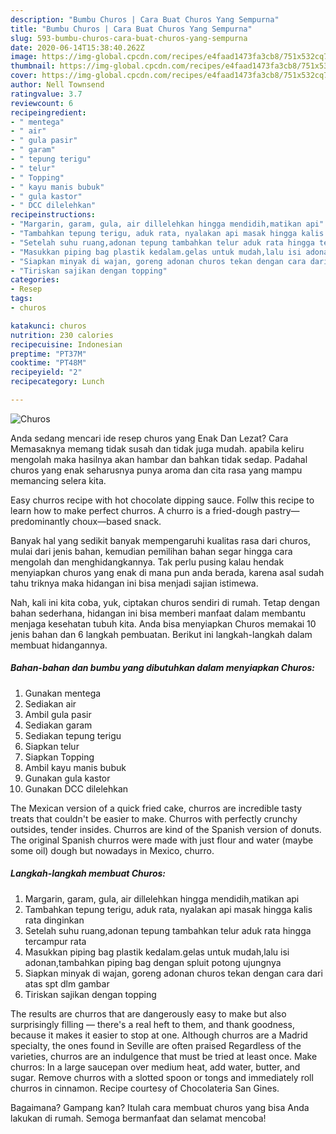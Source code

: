 ```yaml
---
description: "Bumbu Churos | Cara Buat Churos Yang Sempurna"
title: "Bumbu Churos | Cara Buat Churos Yang Sempurna"
slug: 593-bumbu-churos-cara-buat-churos-yang-sempurna
date: 2020-06-14T15:38:40.262Z
image: https://img-global.cpcdn.com/recipes/e4faad1473fa3cb8/751x532cq70/churos-foto-resep-utama.jpg
thumbnail: https://img-global.cpcdn.com/recipes/e4faad1473fa3cb8/751x532cq70/churos-foto-resep-utama.jpg
cover: https://img-global.cpcdn.com/recipes/e4faad1473fa3cb8/751x532cq70/churos-foto-resep-utama.jpg
author: Nell Townsend
ratingvalue: 3.7
reviewcount: 6
recipeingredient:
- " mentega"
- " air"
- " gula pasir"
- " garam"
- " tepung terigu"
- " telur"
- " Topping"
- " kayu manis bubuk"
- " gula kastor"
- " DCC dilelehkan"
recipeinstructions:
- "Margarin, garam, gula, air dillelehkan hingga mendidih,matikan api"
- "Tambahkan tepung terigu, aduk rata, nyalakan api masak hingga kalis rata dinginkan"
- "Setelah suhu ruang,adonan tepung tambahkan telur aduk rata hingga tercampur rata"
- "Masukkan piping bag plastik kedalam.gelas untuk mudah,lalu isi adonan,tambahkan piping bag dengan spluit potong ujungnya"
- "Siapkan minyak di wajan, goreng adonan churos tekan dengan cara dari atas spt dlm gambar"
- "Tiriskan sajikan dengan topping"
categories:
- Resep
tags:
- churos

katakunci: churos 
nutrition: 230 calories
recipecuisine: Indonesian
preptime: "PT37M"
cooktime: "PT48M"
recipeyield: "2"
recipecategory: Lunch

---
```



![Churos](https://img-global.cpcdn.com/recipes/e4faad1473fa3cb8/751x532cq70/churos-foto-resep-utama.jpg)

Anda sedang mencari ide resep churos yang Enak Dan Lezat? Cara Memasaknya memang tidak susah dan tidak juga mudah. apabila keliru mengolah maka hasilnya akan hambar dan bahkan tidak sedap. Padahal churos yang enak seharusnya punya aroma dan cita rasa yang mampu memancing selera kita.

Easy churros recipe with hot chocolate dipping sauce. Follw this recipe to learn how to make perfect churros. A churro is a fried-dough pastry—predominantly choux—based snack.

Banyak hal yang sedikit banyak mempengaruhi kualitas rasa dari churos, mulai dari jenis bahan, kemudian pemilihan bahan segar hingga cara mengolah dan menghidangkannya. Tak perlu pusing kalau hendak menyiapkan churos yang enak di mana pun anda berada, karena asal sudah tahu triknya maka hidangan ini bisa menjadi sajian istimewa.


Nah, kali ini kita coba, yuk, ciptakan churos sendiri di rumah. Tetap dengan bahan sederhana, hidangan ini bisa memberi manfaat dalam membantu menjaga kesehatan tubuh kita. Anda bisa menyiapkan Churos memakai 10 jenis bahan dan 6 langkah pembuatan. Berikut ini langkah-langkah dalam membuat hidangannya.

<!--inarticleads1-->

##### Bahan-bahan dan bumbu yang dibutuhkan dalam menyiapkan Churos:

1. Gunakan  mentega
1. Sediakan  air
1. Ambil  gula pasir
1. Sediakan  garam
1. Sediakan  tepung terigu
1. Siapkan  telur
1. Siapkan  Topping
1. Ambil  kayu manis bubuk
1. Gunakan  gula kastor
1. Gunakan  DCC dilelehkan


The Mexican version of a quick fried cake, churros are incredible tasty treats that couldn&#39;t be easier to make. Churros with perfectly crunchy outsides, tender insides. Churros are kind of the Spanish version of donuts. The original Spanish churros were made with just flour and water (maybe some oil) dough but nowadays in Mexico, churro. 

<!--inarticleads2-->

##### Langkah-langkah membuat Churos:

1. Margarin, garam, gula, air dillelehkan hingga mendidih,matikan api
1. Tambahkan tepung terigu, aduk rata, nyalakan api masak hingga kalis rata dinginkan
1. Setelah suhu ruang,adonan tepung tambahkan telur aduk rata hingga tercampur rata
1. Masukkan piping bag plastik kedalam.gelas untuk mudah,lalu isi adonan,tambahkan piping bag dengan spluit potong ujungnya
1. Siapkan minyak di wajan, goreng adonan churos tekan dengan cara dari atas spt dlm gambar
1. Tiriskan sajikan dengan topping


The results are churros that are dangerously easy to make but also surprisingly filling — there&#39;s a real heft to them, and thank goodness, because it makes it easier to stop at one. Although churros are a Madrid specialty, the ones found in Seville are often praised Regardless of the varieties, churros are an indulgence that must be tried at least once. Make churros: In a large saucepan over medium heat, add water, butter, and sugar. Remove churros with a slotted spoon or tongs and immediately roll churros in cinnamon. Recipe courtesy of Chocolateria San Gines. 

Bagaimana? Gampang kan? Itulah cara membuat churos yang bisa Anda lakukan di rumah. Semoga bermanfaat dan selamat mencoba!
